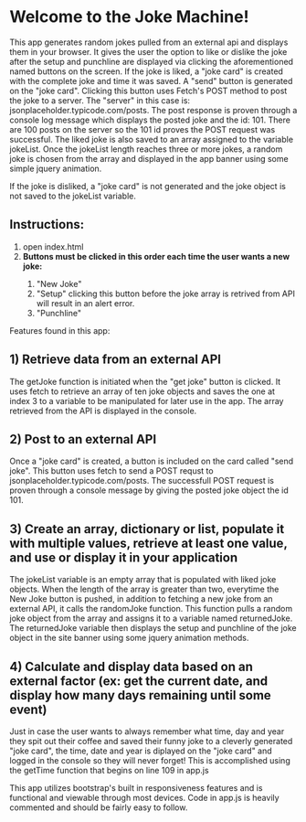 <h1><b>Welcome to the Joke Machine!</b></h1>

<p>This app generates random jokes pulled from an external api and displays them in your browser. It gives the user the  option to like or dislike the joke after
the setup and punchline are displayed via clicking the aforementioned named buttons on the screen. If the joke is liked, a "joke card" is created with the complete joke
and time it was saved. A "send" button is generated on the "joke card". Clicking this button uses Fetch's POST method to post the joke to a server. The "server" in this case is: jsonplaceholder.typicode.com/posts. The post response is proven through a console log message which displays the posted joke and the id: 101. There are 100 posts on the server so the 101 id proves the POST request was successful. The liked joke is also saved to an array assigned to the variable jokeList. Once the jokeList length reaches three or more jokes, a random joke is chosen from the array and displayed in the app banner using some simple jquery animation.</p> 

If the joke is disliked, a "joke card" is not generated and the joke object is not saved to the jokeList variable.

<h2>Instructions:</h2>
<ol type="1">
     <li> open index.html</li>
     <li> <b>Buttons must be clicked in this order each time the user wants a new joke:</b></li>
     <ol type="1">
          <li>"New Joke"</li> 
     <li>"Setup" clicking this button before the joke array is retrived from API will result in an alert error.</li>
          <li>"Punchline"</li> 
     </ol>
</ol>     

Features found in this app:

<h2>1) Retrieve data from an external API</h2> 
<p>The getJoke function is initiated when the "get joke" button is clicked. It uses fetch to retrieve an array of ten joke objects and saves the one at index 3 to a variable to be manipulated for later use in the app. The array retrieved from the API is displayed in the console.</p>

<h2>2) Post to an external API</h2>
<p>Once a "joke card" is created, a button is included on the card called "send joke". This button uses fetch to send a POST requst to jsonplaceholder.typicode.com/posts. The successfull POST request is proven through a console message by giving the posted joke object the id 101.</P>

<h2>3) Create an array, dictionary or list, populate it with multiple values, retrieve at least one value, and use or display it in your application</h2>
<p> The jokeList variable is an empty array that is populated with liked joke objects. When the length of the array is greater than two, everytime the New Joke button is pushed, in addition to fetching a new joke from an external API, it calls the randomJoke function. This function pulls a random joke object from the array and assigns it to a variable named returnedJoke. The returnedJoke variable then displays the setup and punchline of the joke object in the site banner using some jquery animation methods.</p> 

<h2>4) Calculate and display data based on an external factor (ex: get the current date, and display how many days remaining until some event)</h2>
<p>Just in case the user wants to always remember what time, day and year they spit out their coffee and saved their funny joke to a cleverly generated "joke card", the time, date and year is diplayed on the "joke card" and logged in the console so they will never forget! This is accomplished using the getTime function that begins on line 109 in app.js</P>


<p> This app utilizes bootstrap's built in responsiveness features and is functional and viewable through most devices. Code in app.js is heavily commented and should be fairly easy to follow.</p>
